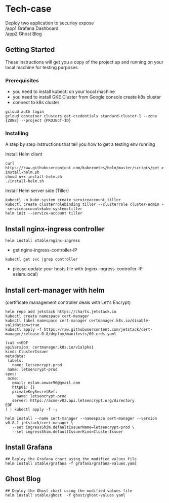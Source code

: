 # Tech-case

Deploy two application to securley expose  
/app1   Grafana Dashboard  
/app2   Ghost Blog  

## Getting Started

These instructions will get you a copy of the project up and running on your local machine for testing purposes. 

### Prerequisites

- you need to install kubectl on your local machine
- you need to install GKE Cluster from Google console create k8s cluster
- connect to k8s cluster
```
gcloud auth login
gcloud container clusters get-credentials standard-cluster-1 --zone {ZONE} --project {PROJECT-ID}
```


### Installing

A step by step instructions that tell you how to get a testing env running

Install Helm client

```
curl https://raw.githubusercontent.com/kubernetes/helm/master/scripts/get > install-helm.sh
chmod u+x install-helm.sh
./install-helm.sh
```

Install Helm server side (Tiller)

```
kubectl -n kube-system create serviceaccount tiller
kubectl create clusterrolebinding tiller --clusterrole cluster-admin --serviceaccount=kube-system:tiller
helm init --service-account tiller
```

## Install nginx-ingress controller
```
helm install stable/nginx-ingress
```
- get nginx-ingress-controller-IP
```
kubectl get svc |grep controller
```
- please update your hosts file with (nginx-ingress-controller-IP eslam.local)

## Install cert-manager with helm
(certificate management controller deals with Let's Encrypt)
```
helm repo add jetstack https://charts.jetstack.io
kubectl create namespace cert-manager
kubectl label namespace cert-manager certmanager.k8s.io/disable-validation=true
kubectl apply -f https://raw.githubusercontent.com/jetstack/cert-manager/release-0.8/deploy/manifests/00-crds.yaml
```

```
(cat <<EOF
apiVersion: certmanager.k8s.io/v1alpha1
kind: ClusterIssuer
metadata:
 labels:
   name: letsencrypt-prod
 name: letsencrypt-prod
spec:
 acme:
   email: eslam.anwar96@gmail.com
   http01: {}
   privateKeySecretRef:
     name: letsencrypt-prod
   server: https://acme-v02.api.letsencrypt.org/directory
EOF
) | kubectl apply -f -;
```


```
helm install --name cert-manager --namespace cert-manager --version v0.8.1 jetstack/cert-manager \
   --set ingressShim.defaultIssuerName=letsencrypt-prod \
   --set ingressShim.defaultIssuerKind=ClusterIssuer
```

## Install Grafana
```
## Deploy the Grafana chart using the modified values file
helm install stable/grafana -f grafana/grafana-values.yaml
```

## Ghost Blog
```
## Deploy the Ghost chart using the modified values file
helm install stable/ghost  -f ghost/ghost-values.yaml
```

